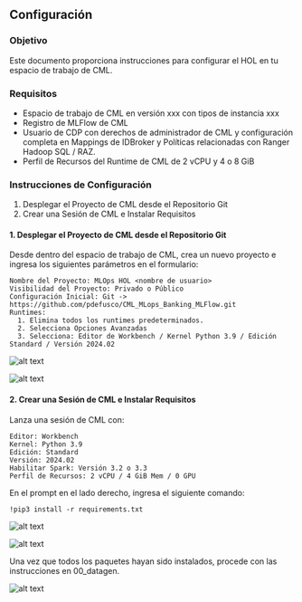 ## Configuración

### Objetivo

Este documento proporciona instrucciones para configurar el HOL en tu espacio de trabajo de CML.

### Requisitos

* Espacio de trabajo de CML en versión xxx con tipos de instancia xxx
* Registro de MLFlow de CML
* Usuario de CDP con derechos de administrador de CML y configuración completa en Mappings de IDBroker y Políticas relacionadas con Ranger Hadoop SQL / RAZ.
* Perfil de Recursos del Runtime de CML de 2 vCPU y 4 o 8 GiB

### Instrucciones de Configuración

1. Desplegar el Proyecto de CML desde el Repositorio Git
2. Crear una Sesión de CML e Instalar Requisitos

#### 1. Desplegar el Proyecto de CML desde el Repositorio Git

Desde dentro del espacio de trabajo de CML, crea un nuevo proyecto e ingresa los siguientes parámetros en el formulario:

```
Nombre del Proyecto: MLOps HOL <nombre de usuario>
Visibilidad del Proyecto: Privado o Público
Configuración Inicial: Git -> https://github.com/pdefusco/CML_MLops_Banking_MLFlow.git
Runtimes:
  1. Elimina todos los runtimes predeterminados.
  2. Selecciona Opciones Avanzadas
  3. Selecciona: Editor de Workbench / Kernel Python 3.9 / Edición Standard / Versión 2024.02
```

![alt text](../../img/holbnk1.png)

![alt text](../../img/holbnk2.png)

#### 2. Crear una Sesión de CML e Instalar Requisitos

Lanza una sesión de CML con:

```
Editor: Workbench
Kernel: Python 3.9
Edición: Standard
Versión: 2024.02
Habilitar Spark: Versión 3.2 o 3.3
Perfil de Recursos: 2 vCPU / 4 GiB Mem / 0 GPU
```

En el prompt en el lado derecho, ingresa el siguiente comando:

```
!pip3 install -r requirements.txt
```

![alt text](../../img/holbnk3.png)

![alt text](../../img/holbnk4.png)

Una vez que todos los paquetes hayan sido instalados, procede con las instrucciones en 00_datagen.

![alt text](../../img/holbnk5.png)
